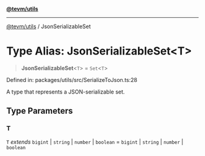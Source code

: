 [**@tevm/utils**](../README.md)

***

[@tevm/utils](../globals.md) / JsonSerializableSet

# Type Alias: JsonSerializableSet\<T\>

> **JsonSerializableSet**\<`T`\> = `Set`\<`T`\>

Defined in: packages/utils/src/SerializeToJson.ts:28

A type that represents a JSON-serializable set.

## Type Parameters

### T

`T` *extends* `bigint` \| `string` \| `number` \| `boolean` = `bigint` \| `string` \| `number` \| `boolean`

